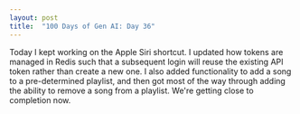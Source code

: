 ```yaml
---
layout: post
title:  "100 Days of Gen AI: Day 36"
---
```


Today I kept working on the Apple Siri shortcut. I updated how tokens are managed in Redis such that a subsequent login will reuse the existing API token rather than create a new one. I also added functionality to add a song to a pre-determined playlist, and then got most of the way through adding the ability to remove a song from a playlist. We're getting close to completion now.
